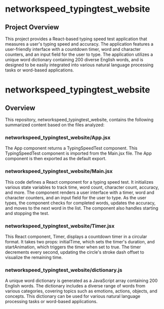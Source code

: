 # networkspeed_typingtest_website

## Project Overview
This project provides a React-based typing speed test application that measures a user's typing speed and accuracy. The application features a user-friendly interface with a countdown timer, word and character counters, and an input field for the user to type. The application utilizes a unique word dictionary containing 200 diverse English words, and is designed to be easily integrated into various natural language processing tasks or word-based applications.

# networkspeed_typingtest_website

## Overview
This repository, networkspeed_typingtest_website, contains the following summarized content based on the files analyzed:

### networkspeed_typingtest_website/App.jsx
The App component returns a TypingSpeedTest component. This TypingSpeedTest component is imported from the Main.jsx file. The App component is then exported as the default export.

### networkspeed_typingtest_website/Main.jsx
This code defines a React component for a typing speed test. It initializes various state variables to track time, word count, character count, accuracy, and more. The component renders a user interface with a timer, word and character counters, and an input field for the user to type. As the user types, the component checks for completed words, updates the accuracy, and moves to the next word in the list. The component also handles starting and stopping the test.

### networkspeed_typingtest_website/Timer.jsx
This React component, Timer, displays a countdown timer in a circular format. It takes two props: initialTime, which sets the timer's duration, and startAnimation, which triggers the timer when set to true. The timer decrements every second, updating the circle's stroke dash offset to visualize the remaining time.

### networkspeed_typingtest_website/dictionary.js
A unique word dictionary is generated as a JavaScript array containing 200 English words. The dictionary includes a diverse range of words from various categories, covering topics such as emotions, actions, objects, and concepts. This dictionary can be used for various natural language processing tasks or word-based applications.

